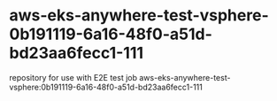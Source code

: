 # aws-eks-anywhere-test-vsphere-0b191119-6a16-48f0-a51d-bd23aa6fecc1-111
repository for use with E2E test job aws-eks-anywhere-test-vsphere:0b191119-6a16-48f0-a51d-bd23aa6fecc1-111
